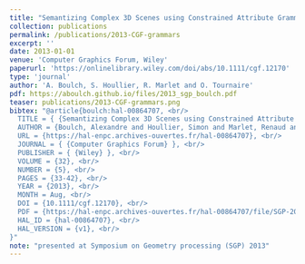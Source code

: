 ```yaml
---
title: "Semantizing Complex 3D Scenes using Constrained Attribute Grammars"
collection: publications
permalink: /publications/2013-CGF-grammars
excerpt: ''
date: 2013-01-01
venue: 'Computer Graphics Forum, Wiley'
paperurl: 'https://onlinelibrary.wiley.com/doi/abs/10.1111/cgf.12170'
type: 'journal'
author: 'A. Boulch, S. Houllier, R. Marlet and O. Tournaire'
pdf: https://aboulch.github.io/files/2013_sgp_boulch.pdf
teaser: publications/2013-CGF-grammars.png
bibtex: "@article{boulch:hal-00864707, <br/>
  TITLE = { {Semantizing Complex 3D Scenes using Constrained Attribute Grammars} }, <br/>
  AUTHOR = {Boulch, Alexandre and Houllier, Simon and Marlet, Renaud and Tournaire, Olivier}, <br/>
  URL = {https://hal-enpc.archives-ouvertes.fr/hal-00864707}, <br/>
  JOURNAL = { {Computer Graphics Forum} }, <br/>
  PUBLISHER = { {Wiley} }, <br/>
  VOLUME = {32}, <br/>
  NUMBER = {5}, <br/>
  PAGES = {33-42}, <br/>
  YEAR = {2013}, <br/>
  MONTH = Aug, <br/>
  DOI = {10.1111/cgf.12170}, <br/>
  PDF = {https://hal-enpc.archives-ouvertes.fr/hal-00864707/file/SGP-2013-Boulch-et-al.pdf}, <br/>
  HAL_ID = {hal-00864707}, <br/>
  HAL_VERSION = {v1}, <br/>
}"
note: "presented at Symposium on Geometry processing (SGP) 2013"
---
```

